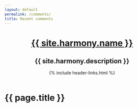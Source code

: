 ```yaml
---
layout: default
permalink: /comments/
title: Recent comments
---
```

<header class="main-header">
            <div class="wc-container">
                <h1><a href="{{ site.baseurl }}/">{{ site.harmony.name }}</a></h1>
                <h2>{{ site.harmony.description }}</h2>
                {% include header-links.html %}                
            </div>
        </header>           
<div class="page-content wc-container">
	<div class="post">
		<h1>{{ page.title }}</h1>
		<div class="post">
<div id="RecentComments" class="dsq-widget">
<script type="text/javascript" src="http://sikujekyll.disqus.com/recent_comments_widget.js?num_items=100&hide_mods=0&hide_avatars=0&avatar_size=32&excerpt_length=100"></script>
</div>
	</div>
	</div>
</div>
                        
                        
